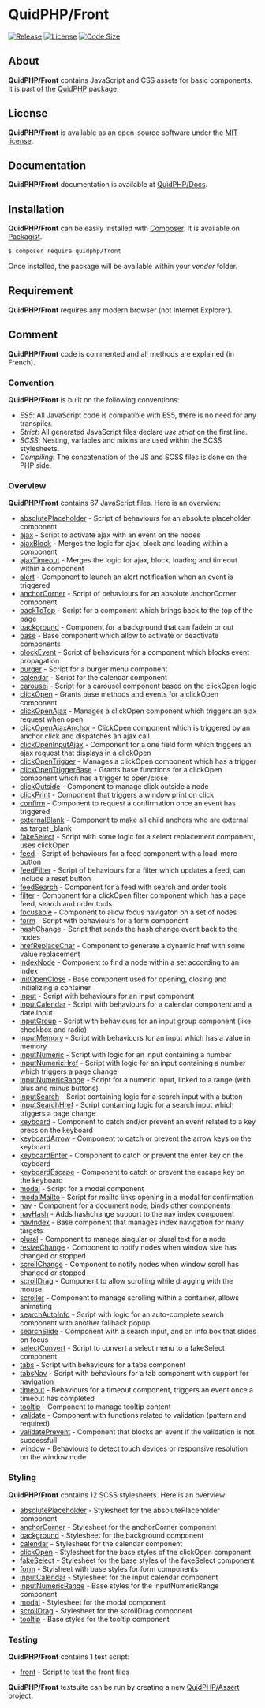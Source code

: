 # QuidPHP/Front
[![Release](https://img.shields.io/github/v/release/quidphp/front)](https://packagist.org/packages/quidphp/front)
[![License](https://img.shields.io/github/license/quidphp/front)](https://github.com/quidphp/front/blob/master/LICENSE)
[![Code Size](https://img.shields.io/github/languages/code-size/quidphp/front)](https://github.com/quidphp/front)

## About
**QuidPHP/Front** contains JavaScript and CSS assets for basic components. It is part of the [QuidPHP](https://github.com/quidphp/project) package.

## License
**QuidPHP/Front** is available as an open-source software under the [MIT license](LICENSE).

## Documentation
**QuidPHP/Front** documentation is available at [QuidPHP/Docs](https://github.com/quidphp/docs).

## Installation
**QuidPHP/Front** can be easily installed with [Composer](https://getcomposer.org). It is available on [Packagist](https://packagist.org/packages/quidphp/front).
``` bash
$ composer require quidphp/front
```
Once installed, the package will be available within your *vendor* folder.

## Requirement
**QuidPHP/Front** requires any modern browser (not Internet Explorer).

## Comment
**QuidPHP/Front** code is commented and all methods are explained (in French).

### Convention
**QuidPHP/Front** is built on the following conventions:
- *ES5*: All JavaScript code is compatible with ES5, there is no need for any transpiler.
- *Strict*: All generated JavaScript files declare *use strict* on the first line.
- *SCSS*: Nesting, variables and mixins are used within the SCSS stylesheets.
- *Compiling*: The concatenation of the JS and SCSS files is done on the PHP side.

### Overview
**QuidPHP/Front** contains 67 JavaScript files. Here is an overview:
- [absolutePlaceholder](src/absolutePlaceholder.js) - Script of behaviours for an absolute placeholder component
- [ajax](src/ajax.js) - Script to activate ajax with an event on the nodes
- [ajaxBlock](src/ajaxBlock.js) - Merges the logic for ajax, block and loading within a component
- [ajaxTimeout](src/ajaxTimeout.js) - Merges the logic for ajax, block, loading and timeout within a component
- [alert](src/alert.js) - Component to launch an alert notification when an event is triggered
- [anchorCorner](src/anchorCorner.js) - Script of behaviours for an absolute anchorCorner component
- [backToTop](src/backToTop.js) - Script for a component which brings back to the top of the page
- [background](src/background.js) - Component for a background that can fadein or out
- [base](src/base.js) - Base component which allow to activate or deactivate components
- [blockEvent](src/blockEvent.js) - Script of behaviours for a component which blocks event propagation
- [burger](src/burger.js) - Script for a burger menu component
- [calendar](src/calendar.js) - Script for the calendar component
- [carousel](src/carousel.js) - Script for a carousel component based on the clickOpen logic
- [clickOpen](src/clickOpen.js) - Grants base methods and events for a clickOpen component
- [clickOpenAjax](src/clickOpenAjax.js) - Manages a clickOpen component which triggers an ajax request when open
- [clickOpenAjaxAnchor](src/clickOpenAjaxAnchor.js) - ClickOpen component which is triggered by an anchor click and dispatches an ajax call
- [clickOpenInputAjax](src/clickOpenInputAjax.js) - Component for a one field form which triggers an ajax request that displays in a clickOpen
- [clickOpenTrigger](src/clickOpenTrigger.js) - Manages a clickOpen component which has a trigger
- [clickOpenTriggerBase](src/clickOpenTriggerBase.js) - Grants base functions for a clickOpen component which has a trigger to open/close
- [clickOutside](src/clickOutside.js) - Component to manage click outside a node
- [clickPrint](src/clickPrint.js) - Component that triggers a window print on click
- [confirm](src/confirm.js) - Component to request a confirmation once an event has triggered
- [externalBlank](src/externalBlank.js) - Component to make all child anchors who are external as target _blank
- [fakeSelect](src/fakeSelect.js) - Script with some logic for a select replacement component, uses clickOpen
- [feed](src/feed.js) - Script of behaviours for a feed component with a load-more button
- [feedFilter](src/feedFilter.js) - Script of behaviours for a filter which updates a feed, can include a reset button
- [feedSearch](src/feedSearch.js) - Component for a feed with search and order tools
- [filter](src/filter.js) - Component for a clickOpen filter component which has a page feed, search and order tools
- [focusable](src/focusable.js) - Component to allow focus navigaton on a set of nodes
- [form](src/form.js) - Script with behaviours for a form component
- [hashChange](src/hashChange.js) - Script that sends the hash change event back to the nodes
- [hrefReplaceChar](src/hrefReplaceChar.js) - Component to generate a dynamic href with some value replacement
- [indexNode](src/indexNode.js) - Component to find a node within a set according to an index
- [initOpenClose](src/initOpenClose.js) - Base component used for opening, closing and initializing a container
- [input](src/input.js) - Script with behaviours for an input component
- [inputCalendar](src/inputCalendar.js) - Script with behaviours for a calendar component and a date input
- [inputGroup](src/inputGroup.js) - Script with behaviours for an input group component (like checkbox and radio)
- [inputMemory](src/inputMemory.js) - Script with behaviours for an input which has a value in memory
- [inputNumeric](src/inputNumeric.js) - Script with logic for an input containing a number
- [inputNumericHref](src/inputNumericHref.js) - Script with logic for an input containing a number which triggers a page change
- [inputNumericRange](src/inputNumericRange.js) - Script for a numeric input, linked to a range (with plus and minus buttons)
- [inputSearch](src/inputSearch.js) - Script containing logic for a search input with a button
- [inputSearchHref](src/inputSearchHref.js) - Script containing logic for a search input which triggers a page change
- [keyboard](src/keyboard.js) - Component to catch and/or prevent an event related to a key press on the keyboard
- [keyboardArrow](src/keyboardArrow.js) - Component to catch or prevent the arrow keys on the keyboard
- [keyboardEnter](src/keyboardEnter.js) - Component to catch or prevent the enter key on the keyboard
- [keyboardEscape](src/keyboardEscape.js) - Component to catch or prevent the escape key on the keyboard
- [modal](src/modal.js) - Script for a modal component
- [modalMailto](src/modalMailto.js) - Script for mailto links opening in a modal for confirmation
- [nav](src/nav.js) - Component for a document node, binds other components
- [navHash](src/navHash.js) - Adds hashchange support to the nav index component
- [navIndex](src/navIndex.js) - Base component that manages index navigation for many targets
- [plural](src/plural.js) - Component to manage singular or plural text for a node
- [resizeChange](src/resizeChange.js) - Component to notify nodes when window size has changed or stopped
- [scrollChange](src/scrollChange.js) - Component to notify nodes when window scroll has changed or stopped
- [scrollDrag](src/scrollDrag.js) - Component to allow scrolling while dragging with the mouse
- [scroller](src/scroller.js) - Component to manage scrolling within a container, allows animating
- [searchAutoInfo](src/searchAutoInfo.js) - Script with logic for an auto-complete search component with another fallback popup
- [searchSlide](src/searchSlide.js) - Component with a search input, and an info box that slides on focus
- [selectConvert](src/selectConvert.js) - Script to convert a select menu to a fakeSelect component
- [tabs](src/tabs.js) - Script with behaviours for a tabs component
- [tabsNav](src/tabsNav.js) - Script with behaviours for a tab component with support for navigation
- [timeout](src/timeout.js) - Behaviours for a timeout component, triggers an event once a timeout has completed
- [tooltip](src/tooltip.js) - Component to manage tooltip content
- [validate](src/validate.js) - Component with functions related to validation (pattern and required)
- [validatePrevent](src/validatePrevent.js) - Component that blocks an event if the validation is not successfull
- [window](src/window.js) - Behaviours to detect touch devices or responsive resolution on the window node

### Styling
**QuidPHP/Front** contains 12 SCSS stylesheets. Here is an overview:
- [absolutePlaceholder](css/absolutePlaceholder.scss) - Stylesheet for the absolutePlaceholder component
- [anchorCorner](css/anchorCorner.scss) - Stylesheet for the anchorCorner component
- [background](css/background.scss) - Stylesheet for the background component
- [calendar](css/calendar.scss) - Stylesheet for the calendar component
- [clickOpen](css/clickOpen.scss) - Stylesheet for the base styles of the clickOpen component
- [fakeSelect](css/fakeSelect.scss) - Stylesheet for the base styles of the fakeSelect component
- [form](css/form.scss) - Stylsheet with base styles for form components
- [inputCalendar](css/inputCalendar.scss) - Stylesheet for the input calendar component
- [inputNumericRange](css/inputNumericRange.scss) - Base styles for the inputNumericRange component
- [modal](css/modal.scss) - Stylesheet for the modal component
- [scrollDrag](css/scrollDrag.scss) - Stylesheet for the scrollDrag component
- [tooltip](css/tooltip.scss) - Base styles for the tooltip component

### Testing
**QuidPHP/Front** contains 1 test script:
- [front](test/front.js) - Script to test the front files

**QuidPHP/Front** testsuite can be run by creating a new [QuidPHP/Assert](https://github.com/quidphp/assert) project.